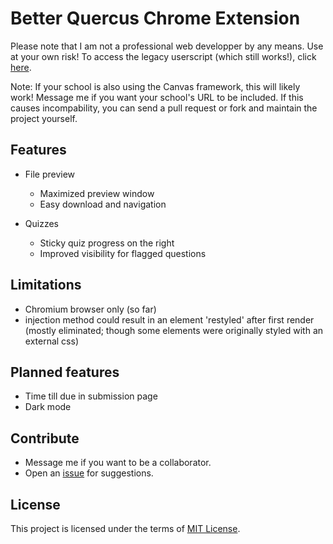 # Better Quercus Chrome Extension

Please note that I am not a professional web developper by any means. Use at your own risk! To access the legacy userscript (which still works!), click [here](https://github.com/alanjyu/BetterQuercus/tree/userscript).

Note: If your school is also using the Canvas framework, this will likely work! Message me if you want your school's URL to be included. If this causes incompability, you can send a pull request or fork and maintain the project yourself.

## Features

- File preview
  - Maximized preview window
  - Easy download and navigation

- Quizzes
  - Sticky quiz progress on the right
  - Improved visibility for flagged questions

## Limitations

- Chromium browser only (so far)
- injection method could result in an element 'restyled' after first render (mostly eliminated; though some elements were originally styled with an external css)


## Planned features

- Time till due in submission page
- Dark mode


## Contribute

- Message me if you want to be a collaborator.
- Open an [issue](https://github.com/alanjyu/better-quercus.js/issues) for suggestions.

## License

This project is licensed under the terms of [MIT License](https://opensource.org/licenses/MIT). 
